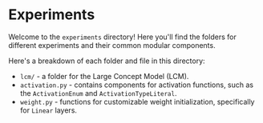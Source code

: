 # Experiments

Welcome to the `experiments` directory! Here you'll find the folders for different experiments and their common modular components.

Here's a breakdown of each folder and file in this directory:

- `lcm/` - a folder for the Large Concept Model (LCM).
- `activation.py` - contains components for activation functions, such as the `ActivationEnum` and `ActivationTypeLiteral`.
- `weight.py` - functions for customizable weight initialization, specifically for `Linear` layers.
